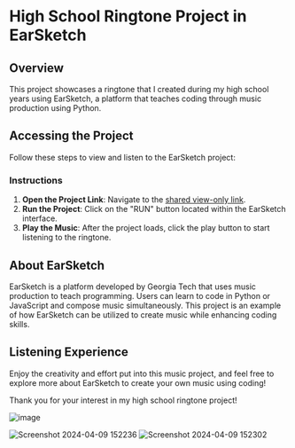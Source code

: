 # High School Ringtone Project in EarSketch

## Overview
This project showcases a ringtone that I created during my high school years using EarSketch, a platform that teaches coding through music production using Python.

## Accessing the Project
Follow these steps to view and listen to the EarSketch project:

### Instructions
1. **Open the Project Link**: Navigate to the [shared view-only link](https://earsketch.gatech.edu/earsketch2/?sharing=Jhdb4gi7cLELlGcByjR9Cg).
2. **Run the Project**: Click on the "RUN" button located within the EarSketch interface.
3. **Play the Music**: After the project loads, click the play button to start listening to the ringtone.

## About EarSketch
EarSketch is a platform developed by Georgia Tech that uses music production to teach programming. Users can learn to code in Python or JavaScript and compose music simultaneously. This project is an example of how EarSketch can be utilized to create music while enhancing coding skills.

## Listening Experience
Enjoy the creativity and effort put into this music project, and feel free to explore more about EarSketch to create your own music using coding!

Thank you for your interest in my high school ringtone project!


![image](https://github.com/ErikSierra/EarSketch-Ringtone/assets/120680439/a5f0f3b9-4400-4aa1-b0cb-bda6f0d874d6)

![Screenshot 2024-04-09 152236](https://github.com/ErikSierra/EarSketch-Ringtone/assets/120680439/25abf724-dbaf-42a9-855f-1f688100c9fa)
![Screenshot 2024-04-09 152302](https://github.com/ErikSierra/EarSketch-Ringtone/assets/120680439/14ffc190-6449-4483-be2f-21f87ff9a651)




